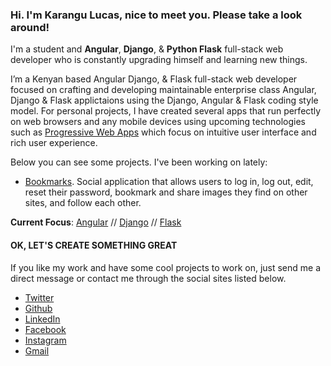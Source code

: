 ### Hi. I'm Karangu Lucas, nice to meet you. Please take a look around!

I'm a student and **Angular**, **Django**, & **Python Flask** full-stack web developer who is constantly upgrading himself and learning new things. 

I’m a Kenyan based Angular Django, & Flask full-stack web developer focused on crafting and developing maintainable enterprise class Angular, Django & Flask applictaions using the Django, Angular & Flask coding style model. For personal projects, I have created several apps that run perfectly on web browsers and any mobile devices using upcoming technologies such as [Progressive Web Apps](https://web.dev/what-are-pwas/) which focus on intuitive user interface and rich user experience.

Below you can see some projects. I've been working on lately:

* [Bookmarks](https://github.com/lwairore/bookmarks). Social application that allows users to log in, log out, edit, reset their password, bookmark and share images they find on other sites, and follow each other.


**Current Focus**: [Angular](https://angular.io/) // [Django](https://www.djangoproject.com/) // [Flask](https://flask.palletsprojects.com/)


#### OK, LET'S CREATE SOMETHING GREAT
If you like my work and have some cool projects to work on, just send me a direct message or contact me through the social sites listed below.

* [Twitter](https://twitter.com/kwairore)
* [Github](https://github.com/lwairore)
* [LinkedIn](https://www.linkedin.com/in/lucas-wairore/)
* [Facebook](https://www.facebook.com/lucas.wairore)
* [Instagram](https://www.instagram.com/kwairore/)
* [Gmail](mailto:kwairore@gmail.com)

<!--
**lwairore/lwairore** is a ✨ _special_ ✨ repository because its `README.md` (this file) appears on your GitHub profile.

Here are some ideas to get you started:
//
- 🔭 I’m currently working on ...
- 🌱 I’m currently learning ...
- 👯 I’m looking to collaborate on ...
- 🤔 I’m looking for help with ...
- 💬 Ask me about ...
- 📫 How to reach me: ...
- 😄 Pronouns: ...
- ⚡ Fun fact: ...
-->
